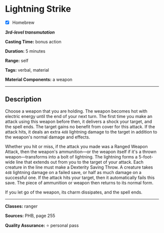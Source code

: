 # Lightning Strike

- [x] Homebrew

***3rd-level transmutation***

**Casting Time:** bonus action

**Duration:** 5 minutes

**Range:** self

**Tags:** verbal, material

**Material Components:** a weapon

---

## Description
Choose a weapon that you are holding.
The weapon becomes hot with electric energy until the end of your next turn.
The first time you make an attack using this weapon before then, it delivers a shock your target, and the spell ends.
The target gains no benefit from cover for this attack.
If the attack hits, it deals an extra `4d8` lightning damage to the target in addition to the weapon's normal damage and effects.

Whether you hit or miss, if the attack you made was a Ranged Weapon Attack, then the weapon's ammunition&mdash;or the weapon itself if it's a thrown weapon&mdash;transforms into a bolt of lightning.
The lightning forms a 5-foot-wide line that extends out from you to the target of your attack.
Each creature in the line must make a Dexterity Saving Throw.
A creature takes `4d8` lightning damage on a failed save, or half as much damage on a successful one.
If the attack hits your target, then it automatically fails this save.
The piece of ammunition or weapon then returns to its normal form.

If you let go of the weapon, its charm dissipates, and the spell ends.

---

**Classes:** ranger

**Sources:** PHB, page 255

**Quality Assurance:** :star: personal pass
